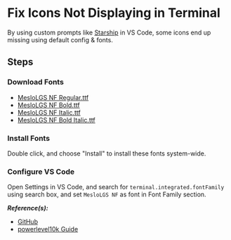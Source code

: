 # Fix Icons Not Displaying in Terminal

By using custom prompts like [Starship](https://starship.rs) in VS Code, some icons end up missing using default config & fonts.

## Steps

### Download Fonts

- [MesloLGS NF Regular.ttf](https://github.com/romkatv/powerlevel10k-media/raw/master/MesloLGS%20NF%20Regular.ttf)
- [MesloLGS NF Bold.ttf](https://github.com/romkatv/powerlevel10k-media/raw/master/MesloLGS%20NF%20Bold.ttf)
- [MesloLGS NF Italic.ttf](https://github.com/romkatv/powerlevel10k-media/raw/master/MesloLGS%20NF%20Italic.ttf)
- [MesloLGS NF Bold Italic.ttf](https://github.com/romkatv/powerlevel10k-media/raw/master/MesloLGS%20NF%20Bold%20Italic.ttf)

### Install Fonts

Double click, and choose "Install" to install these fonts system-wide.

### Configure VS Code

Open Settings in VS Code, and search for `terminal.integrated.fontFamily` using search box, and set `MesloLGS NF` as font in Font Family section.

**_Reference(s):_**

- [GitHub](https://github.com/romkatv/powerlevel10k/issues/671)
- [powerlevel10k Guide](https://github.com/romkatv/powerlevel10k/blob/master/font.md#manual-font-installation)
